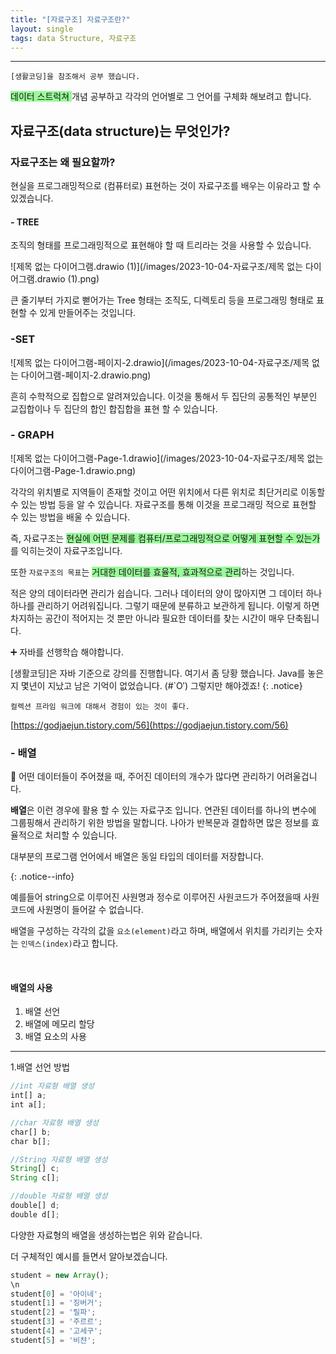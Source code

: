 ```yaml
---
title: "[자료구조] 자료구조란?"
layout: single
tags: data Structure, 자료구조
---
```


---

`[생활코딩]을 참조해서 공부 했습니다.`

<span style="background-color: #98fb98">데이터 스트럭쳐 </span> 개념 공부하고 각각의 언어별로 그 언어를 구체화 해보려고 합니다.



## 자료구조(data structure)는 무엇인가?

### 자료구조는 왜 필요할까?

현실을 프로그래밍적으로 (컴퓨터로) 표현하는 것이 자료구조를 배우는 이유라고 할 수 있겠습니다.

#### - TREE

조직의 형태를 프로그래밍적으로 표현해야 할 때 트리라는 것을 사용할 수 있습니다.

![제목 없는 다이어그램.drawio (1)](/images/2023-10-04-자료구조/제목 없는 다이어그램.drawio (1).png)

큰 줄기부터 가지로 뻗어가는 Tree 형태는 조직도, 디렉토리 등을 프로그래밍 형태로 표현할 수 있게 만들어주는 것입니다.

### -SET

![제목 없는 다이어그램-페이지-2.drawio](/images/2023-10-04-자료구조/제목 없는 다이어그램-페이지-2.drawio.png)

흔히 수학적으로 집합으로 알려져있습니다.  이것을 통해서 두 집단의 공통적인 부분인 교집합이나 두 집단의 합인 합집합을 표현 할 수 있습니다.



### - GRAPH

![제목 없는 다이어그램-Page-1.drawio](/images/2023-10-04-자료구조/제목 없는 다이어그램-Page-1.drawio.png)

각각의 위치별로 지역들이 존재할 것이고 어떤 위치에서 다른 위치로 최단거리로 이동할 수 있는 방법 등을 알 수 있습니다. 자료구조를 통해 이것을 프로그래밍 적으로 표현할 수 있는 방법을 배울 수 있습니다.



즉, 자료구조는 <span style="background-color:  #98fb98">현실에 어떤 문제를 컴퓨터/프로그래밍적으로 어떻게 표현할 수 있는가</span>를 익히는것이 자료구조입니다.

또한 `자료구조의 목표`는 <Span style="background-color: #98fb98">거대한 데이터를 효율적, 효과적으로 관리</span>하는 것입니다.

적은 양의 데이터라면 관리가 쉽습니다. 그러나 데이터의 양이 많아지면 그 데이터 하나하나를 관리하기 어려워집니다. 그렇기 때문에 분류하고 보관하게 됩니다. 이렇게 하면 차지하는 공간이 적어지는 것 뿐만 아니라 필요한 데이터를 찾는 시간이 매우 단축됩니다.



➕ 자바를 선행학습 해야합니다.

[생활코딩]은 자바 기준으로 강의를 진행합니다. 여기서 좀 당황 했습니다. Java를 놓은지 몇년이 지났고 남은 기억이 없었습니다. (#`O′)  그렇지만 해야겠죠!
{: .notice}



`컬렉션 프라임 워크에 대해서 경험이 있는 것이 좋다.`

[https://godjaejun.tistory.com/56](https://godjaejun.tistory.com/56)

### - 배열

💬 어떤 데이터들이 주어졌을 때, 주어진 데이터의 개수가 많다면 관리하기 어려울겁니다. <br/>

**배열**은 이런 경우에 활용 할 수 있는 자료구조 입니다. 연관된 데이터를 하나의 변수에 그룹핑해서 관리하기 위한 방법을 말합니다. 나아가 반복문과 결합하면 많은 정보를 효율적으로 처리할 수 있습니다.

대부분의 프로그램 언어에서  배열은 동일 타입의 데이터를 저장합니다.

{: .notice--info}

예를들어 string으로 이루어진 사원명과 정수로 이루어진 사원코드가 주어졌을때 사원코드에 사원명이 들어갈 수 없습니다.

 

배열을 구성하는 각각의 값을 `요소(element)`라고 하며, 배열에서 위치를 가리키는 숫자는 `인덱스(index)`라고 합니다.

<br/>

#### 배열의 사용

1. 배열 선언
2. 배열에 메모리 할당
3. 배열 요소의 사용

---

1.배열 선언 방법

```javascript
//int 자료형 배열 생성
int[] a;
int a[];

//char 자료형 배열 생성
char[] b;
char b[];

//String 자료형 배열 생성
String[] c;
String c[];

//double 자료형 배열 생성
double[] d;
double d[];

```

다양한 자료형의 배열을 생성하는법은 위와 같습니다.

더 구체적인 예시를 들면서 알아보겠습니다.

```javascript
student = new Array();
\n
student[0] = '아이네';
student[1] = '징버거';
student[2] = '릴파';
student[3] = '주르르';
student[4] = '고세구';
student[5] = '비챤';
```

















